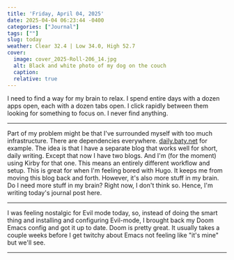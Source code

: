 ```yaml
---
title: 'Friday, April 04, 2025'
date: 2025-04-04 06:23:44 -0400
categories: ["Journal"]
tags: [""]
slug: today
weather: Clear 32.4 | Low 34.0, High 52.7
cover: 
  image: cover_2025-Roll-206_14.jpg
  alt: Black and white photo of my dog on the couch
  caption: 
  relative: true
---
```


I need to find a way for my brain to relax. I spend entire days with a dozen apps open, each with a dozen tabs open. I click rapidly between them looking for something to focus on. I never find anything.

----

Part of my problem might be that I've surrounded myself with too much infrastructure. There are dependencies everywhere. [daily.baty.net](https://daily.baty.net/) for example. The idea is that I have a separate blog that works well for short, daily writing. Except that now I have two blogs. And I'm (for the moment) using Kirby for that one. This means an entirely different workflow and setup. This is great for when I'm feeling bored with Hugo. It keeps me from moving this blog back and forth. However, it's also more stuff in my brain. Do I need more stuff in my brain? Right now, I don't think so. Hence, I'm writing today's journal post here.

----

I was feeling nostalgic for Evil mode today, so, instead of doing the smart thing and installing and configuring Evil-mode, I brought back my Doom Emacs config and got it up to date. Doom is pretty great. It usually takes a couple weeks before I get twitchy about Emacs not feeling like "it's mine" but we'll see.

----
